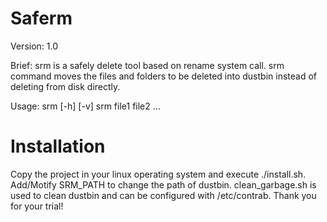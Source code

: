 Saferm
========================================================
Version: 1.0

Brief:
srm is a safely delete tool based on rename system call.
srm command moves the files and folders to be deleted
into dustbin instead of deleting from disk directly.

Usage:
srm [-h] [-v]
srm file1 file2 ...


Installation
========================================================
Copy the project in your linux operating system and execute ./install.sh.
Add/Motify SRM_PATH to change the path of dustbin.
clean_garbage.sh is used to clean dustbin and can be configured with /etc/contrab.
Thank you for your trial!


